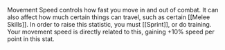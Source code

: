 Movement Speed controls how fast you move in and out of combat. It can also affect how much certain things can travel, such as certain [[Melee Skills]]. In order to raise this statistic, you must [[Sprint]], or do training.  Your movement speed is directly related to this, gaining +10% speed per point in this stat.